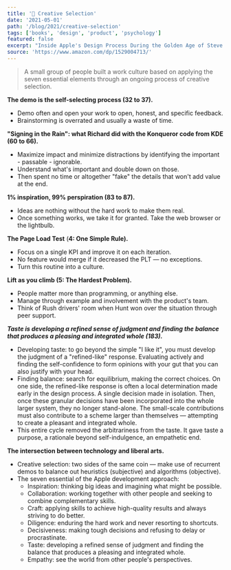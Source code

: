 ```yaml
---
title: '📖 Creative Selection'
date: '2021-05-01'
path: '/blog/2021/creative-selection'
tags: ['books', 'design', 'product', 'psychology']
featured: false
excerpt: "Inside Apple's Design Process During the Golden Age of Steve Jobs"
source: 'https://www.amazon.com/dp/1529004713/'
---
```


> A small group of people built a work culture based on applying the seven essential elements through an ongoing process of creative selection.

**The demo is the self-selecting process (32 to 37).**

- Demo often and open your work to open, honest, and specific feedback.
- Brainstorming is overrated and usually a waste of time.

**"Signing in the Rain": what Richard did with the Konqueror code from KDE (60 to 66).**

- Maximize impact and minimize distractions by identifying the important - passable - ignorable.
- Understand what's important and double down on those.
- Then spent no time or altogether "fake" the details that won't add value at the end.

**1% inspiration, 99% perspiration (83 to 87).**

- Ideas are nothing without the hard work to make them real.
- Once something works, we take it for granted. Take the web browser or the lightbulb.

**The Page Load Test** (**4: One Simple Rule).**

- Focus on a single KPI and improve it on each iteration.
- No feature would merge if it decreased the PLT — no exceptions.
- Turn this routine into a culture.

**Lift as you climb (5: The Hardest Problem).**

- People matter more than programming, or anything else.
- Manage through example and involvement with the product's team.
- Think of Rush drivers' room when Hunt won over the situation through peer support.

**_Taste is developing a refined sense of judgment and finding the balance that produces a pleasing and integrated whole (183)._**

- Developing taste: to go beyond the simple "I like it", you must develop the judgment of a "refined-like" response. Evaluating actively and finding the self-confidence to form opinions with your gut that you can also justify with your head.
- Finding balance: search for equilibrium, making the correct choices. On one side, the refined-like response is often a local determination made early in the design process. A single decision made in isolation. Then, once these granular decisions have been incorporated into the whole larger system, they no longer stand-alone. The small-scale contributions must also contribute to a scheme larger than themselves — attempting to create a pleasant and integrated whole.
- This entire cycle removed the arbitrariness from the taste. It gave taste a purpose, a rationale beyond self-indulgence, an empathetic end.

**The intersection between technology and liberal arts.**

- Creative selection: two sides of the same coin — make use of recurrent demos to balance out heuristics (subjective) and algorithms (objective).
- The seven essential of the Apple development approach:
  - Inspiration: thinking big ideas and imagining what might be possible.
  - Collaboration: working together with other people and seeking to combine complementary skills.
  - Craft: applying skills to achieve high-quality results and always striving to do better.
  - Diligence: enduring the hard work and never resorting to shortcuts.
  - Decisiveness: making tough decisions and refusing to delay or procrastinate.
  - Taste: developing a refined sense of judgment and finding the balance that produces a pleasing and integrated whole.
  - Empathy: see the world from other people's perspectives.
